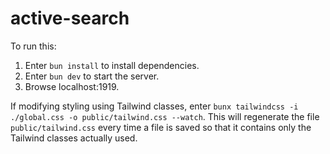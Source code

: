 # active-search

To run this:

1. Enter `bun install` to install dependencies.
1. Enter `bun dev` to start the server.
1. Browse localhost:1919.

If modifying styling using Tailwind classes,
enter `bunx tailwindcss -i ./global.css -o public/tailwind.css --watch`.
This will regenerate the file `public/tailwind.css` every time a file is saved
so that it contains only the Tailwind classes actually used.
